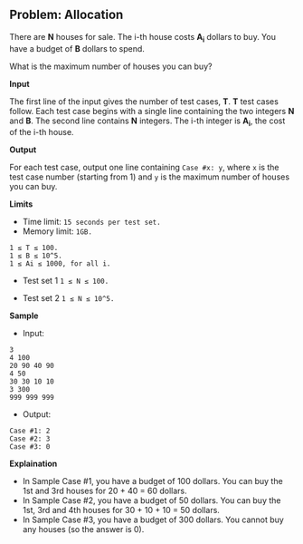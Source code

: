 ## Problem: Allocation

There are **N** houses for sale. The i-th house costs **A<sub>i</sub>** dollars to buy. You have a budget of **B** dollars to spend.

What is the maximum number of houses you can buy?

**Input**

The first line of the input gives the number of test cases, **T**. **T** test cases follow. Each test case begins with a single line containing the two integers **N** and **B**. The second line contains **N** integers. The i-th integer is **A<sub>i</sub>**, the cost of the i-th house.

**Output**

For each test case, output one line containing `Case #x: y`, where `x` is the test case number (starting from 1) and `y` is the maximum number of houses you can buy.

**Limits**

- Time limit: `15 seconds per test set.`
- Memory limit: `1GB.`
```
1 ≤ T ≤ 100.
1 ≤ B ≤ 10^5.
1 ≤ Ai ≤ 1000, for all i.
```

- Test set 1
`1 ≤ N ≤ 100.`

- Test set 2
`1 ≤ N ≤ 10^5.`

**Sample**

- Input:
```
3
4 100
20 90 40 90
4 50
30 30 10 10
3 300
999 999 999
```

- Output:
```
Case #1: 2
Case #2: 3
Case #3: 0
```

**Explaination**

* In Sample Case #1, you have a budget of 100 dollars. You can buy the 1st and 3rd houses for 20 + 40 = 60 dollars.
* In Sample Case #2, you have a budget of 50 dollars. You can buy the 1st, 3rd and 4th houses for 30 + 10 + 10 = 50 dollars.
* In Sample Case #3, you have a budget of 300 dollars. You cannot buy any houses (so the answer is 0).
